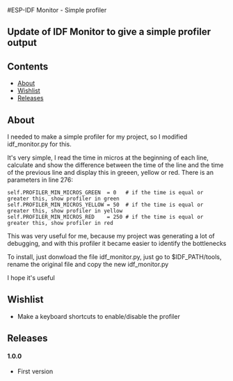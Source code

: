 #ESP-IDF Monitor - Simple profiler

## Update of IDF Monitor to give a simple profiler output

## Contents
 - [About](#about)
 - [Wishlist](#wishlist)
 - [Releases](#releases)

## About

I needed to make a simple profiler for my project,
so I modified idf_monitor.py for this.

It's very simple, I read the time in micros at the beginning of each line,
calculate and show the difference between the time of the line and the time of the previous line
and display this in greeen, yellow or red.
There is an parameters in line 276:

    self.PROFILER_MIN_MICROS_GREEN  = 0   # if the time is equal or greater this, show profiler in green
    self.PROFILER_MIN_MICROS_YELLOW = 50  # if the time is equal or greater this, show profiler in yellow
    self.PROFILER_MIN_MICROS_RED    = 250 # if the time is equal or greater this, show profiler in red

This was very useful for me, because my project was generating a lot of debugging, and with this profiler it became easier to identify the bottlenecks

To install, just donwload the file idf_monitor.py, just go to $IDF_PATH/tools, rename the original file and copy the new idf_monitor.py

I hope it's useful

## Wishlist
- Make a keyboard shortcuts to enable/disable the profiler

## Releases
#### 1.0.0
- First version
